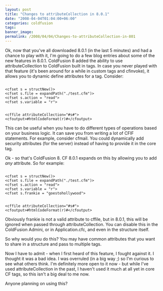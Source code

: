 ```yaml
---
layout: post
title: "Changes to attributeCollection in 8.0.1"
date: "2008-04-04T01:04:00+06:00"
categories: coldfusion 
tags: 
banner_image: 
permalink: /2008/04/04/Changes-to-attributeCollection-in-801
---
```


Ok, now that you've all downloaded 8.0.1 (in the last 5 minutes) and had a chance to play with it, I'm going to do a few blog entries about some of the new features in 8.0.1. ColdFusion 8 added the ability to use attributeCollection to ColdFusion built in tags. In case you never played with that feature (it's been around for a while in custom tags and cfinvoke), it allows you to dynamic define attributes for a tag. Consider:

<code>
&lt;cfset s = structNew()&gt;
&lt;cfset s.file = expandPath("./test.cfm")&gt;
&lt;cfset s.action = "read"&gt;
&lt;cfset s.variable = "r"&gt;

&lt;cffile attributeCollection="#s#"&gt;
&lt;cfoutput&gt;#htmlCodeFormat(r)#&lt;/cfoutput&gt;
</code>

This can be useful when you have to do different types of operations based on your business logic. It can save you from writing a lot of CFIF statements. For example, consider cfmail. You could dynamically add security attributes (for the server) instead of having to provide it in the core tag.

Ok - so that's ColdFusion 8. CF 8.0.1 expands on this by allowing you to add <i>any</i> attribute. So for example:

<code>
&lt;cfset s = structNew()&gt;
&lt;cfset s.file = expandPath("./test.cfm")&gt;
&lt;cfset s.action = "read"&gt;
&lt;cfset s.variable = "r"&gt;
&lt;cfset s.frankie = "goestohollywood"&gt;

&lt;cffile attributeCollection="#s#"&gt;
&lt;cfoutput&gt;#htmlCodeFormat(r)#&lt;/cfoutput&gt;
</code>

Obviously frankie is not a valid attribute to cffile, but in 8.0.1, this will be ignored when passed through attributeCollection. You can disable this in the ColdFusion Admini, or in Application.cfc, and even in the structure itself.

So why would you do this? You may have common attributes that you want to share in a structure and pass to multiple tags. 

Now I have to admit - when I first heard of this feature, I fought against it. I thought it was a bad idea. I was overruled (in a big way ;) so I'm curious to see what others think. I'm definitely more open to it now - but while I've used attributeCollection in the past, I haven't used it much at all yet in core CF tags, so this isn't a big deal to me now.

Anyone planning on using this?